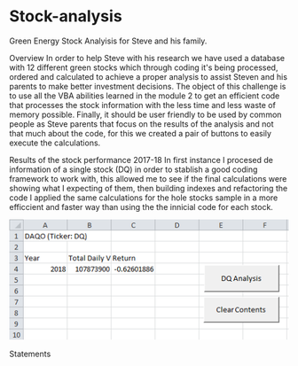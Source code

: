 # Stock-analysis
Green Energy Stock Analyisis for Steve and his family.

Overview
In order to help Steve with his research we have used a database with 12 different green stocks which through coding it's being processed, ordered and calculated to achieve a proper analysis to assist Steven and his parents to make better investment decisions. The object of this challenge is to use all the VBA abilities learned in the module 2 to get an efficient code that processes the stock information with the less time and less waste of memory possible. Finally, it should be user friendly to be used by common people as Steve parents that focus on the results of the analysis and not that much about the code, for this we created a pair of buttons to easily execute the calculations.

Results of the stock performance 2017-18
In first instance I procesed de information of a single stock (DQ) in order to stablish a good coding framework to work with, this allowed me to see if the final calculations were showing what I expecting of them, then building indexes and refactoring the code I applied the same calculations for the hole stocks sample in a more efficcient and faster way than using the the innicial code for each stock.

![DQ Analysis](https://github.com/franciscomg90/Stock-analysis/blob/main/DQAnalysis.PNG)

Statements
